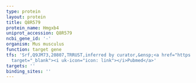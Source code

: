 ```yaml
---
type: protein
layout: protein
title: Q8R579
protein_name: Hmgxb4
uniprot_accession: Q8R579
ncbi_gene_id: '-'
organism: Mus musculus
function: target gene
tfs: 'Srf,Q9JM73,20807,TRRUST,inferred by curator,&ensp;<a href="https://www.ncbi.nlm.nih.gov/pubmed/?term=20511232%5Buid%5D"
  target="_blank"><i uk-icon="icon: link"></i>Pubmed</a>'
targets: ''
binding_sites: ''
---
```

